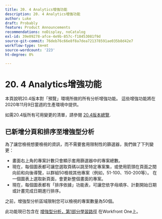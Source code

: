 ```yaml
---
title: 20. 4 Analytics增強功能
description: 20. 4 Analytics增強功能
author: Luke
draft: Probably
feature: Product Announcements
recommendations: noDisplay, noCatalog
exl-id: 39e09278-afce-4e9b-857c-f18453081f9d
source-git-commit: 76deb76c66e8f8a7dea721378591ae035b8d42e7
workflow-type: tm+mt
source-wordcount: '223'
ht-degree: 0%

---
```


# 20. 4 Analytics增強功能

本頁說明20.4版本對「預覽」環境所做的所有分析增強功能。 這些增強功能將在2020年11月9日當週的生產環境中提供。

如需20.4版所有可用變更的清單，請參閱 [20.4版本總覽](../../../product-announcements/product-releases/20.4-release-activity/20-4-release-overview.md).

## 已新增分頁和排序至增強型分析

為了讓您檢視想要檢視的資訊，而不需要套用限制性的篩選器，我們做了下列變更：

* 畫面右上角的專案計數只會顯示套用篩選器中的專案總數。
* 現在，每個圖表都可讓您選取頁碼以跳至特定專案集，或使用箭頭在頁面之間向前和向後導覽，以群組50檢視其他專案（例如，51-100、150-200等）。 在一個圖表上選取新頁面，會更新整個畫面的專案。
* 現在，每個圖表都有「排序依據」功能表，可讓您依字母順序、計劃開始日期或計畫完成日期進行排序。

之前，增強型分析區域限制您可以檢視的專案數量為50個。

此功能現已包含在 [增強型分析，第1部分學習路徑](https://one.workfront.com/s/learningpath2/enhanced-analytics-part-1-overview-20Y0z000000bmgOEAQ) 在Workfront One上。
